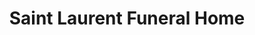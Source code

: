 ---
title: "Saint Laurent Funeral Home"
url: /nashua/saint-laurent-funeral-home/
shop: funeral directors
---